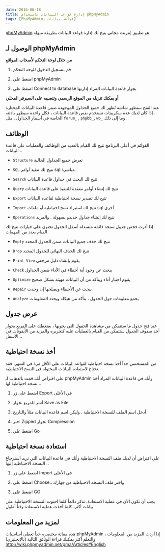 ```yaml
---
date: 2016-06-18
title: إدارة قواعد البيانات باستخدام phpMyAdmin
tags: [PhpMyAdmin, قواعد بيانات]
---
```






[phpMyAdmin](http://phpmyadmin.net/) هو تطبيق إنترنت مجاني يتيح لك إدارة قواعد البيانات بطريقة سهلة



## الوصول لـ phpMyAdmin



**من خلال لوحة التحكم ﻷصحاب المواقع**


1. قم بتسجيل الدخول للوحة التحكم


2. اضغط على   phpMyAdmin


3. اضغط على Connect to database بجوار قاعدة البيانات المراد إدارتها


**أو يمكنك  تنزيله من الموقع الرسمي وتنصيبه على السيرفر المحلي**


عند الفتح ستظهر شاشة تُظهر لك جميع الجداول الموجودة ضمن قاعدة البيانات المختارة ، إذا كان لديك عدة سكريبتات تستخدم نفس قاعدة البيانات ، فكل واحدة سيظهر بادئته الخاصة في أسمار الجداول . مثل `forum_` , `phpbb_`, `wp_` وما إلى ذلك .



## الوظائف

القوائم في أعلى البرنامج تتيح لك القيام بالعديد من الوظائف والعمليات على قاعدة البيانات ..


* `Structure` تعرض جميع الجداول الحالية

* `SQL` تتيح لك تنفيذ أوامر sql مباشرة

* `Search` تتيح لك البحث في جداول قاعدة البيانات

* `Query` تتيح لك إنشاء أوامر معقدة للتنفيذ على قاعدة البيانات

* `Export` تتيح لك تصدير نسخة احتياطية لقاعدة البيانات

* `Import` تتيح لك استيراد نسخ احتياطية أو ملفات sql أخرى

* `Operations` تتيح لك إنشاء جداول جديدو بسهولة ، والمزيد


إذا أدرت فحص جدول ستجد قائمة منسدلة أسفل الجدول تحتوي على خيارات تتيح لك القيام بعدد من المهمات


* `Empty` تتيح لك حذف جميع البيانات ضمن الجدول المحدد

* `Drop` تتيح لك الحذف النهائي للجدول المحدد

* `Print View` يقوم بإنشاء دليل مرجعي

* `Check` يبحث عن وجود أية أخطاء في الأداء ضمن الجداول

* `Optimize` يقوم اختبار أداء ويتأكد من أن البيانات مهيئة بشكل صحيح

* `Repair` يبحث عن الأخطاء ويصلحها إن وجدت

* `Analyze` يجمع معلومات جول الجدول ، يتأكد من هيكله ويحدد المعلومات


## عرض جدول



عند فتح جدول ما ستتمكن من مشاهدة الحقول التي يحويها ، بضغطك على المربع بجوار أحد صفوف الجدول ستتمكن من القيام بالعمليات عليه كتحريره والمزيد من الأيقونات في الأسفل ..


## أخذ نسخة احتياطية

من المستحسن جداً أخذ نسخة احتياطية لقواعد البيانات على الأقل مرة في الشهر، فقد تحتاج لاستعادة البيانات المحتواة في النسخ الاحتياطية.

على افتراض أنك قمت بالذهاب لـ phpMyAdmin وأنك في قاعدة البيانات المراد أخذ نسخة احتياطية لها ..

1. اضغط على زر Export في الأعلى

2. أشر للمربع بجوار Save as File

3. أدخل اسم الملف للنسخة الاحتياطية ، وليكن اسم قاعدة البيانات مثلاً والتاريخ

4. اختر Zipped بجوار Compression 

5. اضغط على Go

## استعادة نسخة احتياطية

على افتراض أن لديك ملف النسخة الاحتياطية وأنك في قاعدة البيانات التي تريد استرجاع النسخة الاحتياطية إليها ..

1. اضغط على زر Import في الأعلى

2. اضغط على Choose.. واختر ملف النسخة الاحتياطية من جهازك

3. اضغط على GO

يجب أن تكون الآن في عملية الاستعادة، تذكر دائماً كلما احتوت النسخة الاحتياطية على بيانات أكثر، كلما أخذت عملية الاستعادة وقتاً أطول

## لمزيد من المعلومات


هذه مقالة مختصرة جداً تغطي أساسيات phpMyAdmin ، إذا أردت المزيد من المعلومات والتعلم أكثر يمكنك قراءة الوثائق التالية (بالإنجليزي)
<http://wiki.phpmyadmin.net/pma/Articles#English>


